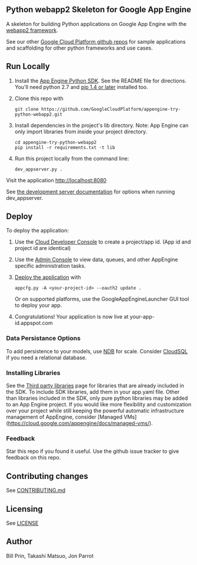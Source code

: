 ## Python webapp2 Skeleton for Google App Engine

A skeleton for building Python applications on Google App Engine with the
[webapp2 framework](https://code.google.com/p/webapp-improved/).

See our other [Google Cloud Platform github
repos](https://github.com/GoogleCloudPlatform) for sample applications and
scaffolding for other python frameworks and use cases.

## Run Locally
1. Install the [App Engine Python SDK](https://cloud.google.com/appengine/downloads).
See the README file for directions. You'll need python 2.7 and [pip 1.4 or later](http://www.pip-installer.org/en/latest/installing.html) installed too.
1. Clone this repo with

   ```
   git clone https://github.com/GoogleCloudPlatform/appengine-try-python-webapp2.git
   ```
1. Install dependencies in the project's lib directory.
   Note: App Engine can only import libraries from inside your project directory.

   ```
   cd appengine-try-python-webapp2
   pip install -r requirements.txt -t lib
   ```
1. Run this project locally from the command line:

   ```
   dev_appserver.py .
   ```

Visit the application [http://localhost:8080](http://localhost:8080)

See [the development server documentation](https://cloud.google.com/appengine/docs/python/tools/devserver)
for options when running dev_appserver.

## Deploy
To deploy the application:

1. Use the [Cloud Developer Console](https://console.developer.google.com)  to create a project/app id. (App id and project id are identical)
1. Use the [Admin Console](https://appengine.google.com) to view data, queues, and other AppEngine specific administration tasks.
1. [Deploy the
   application](https://cloud.google.com/appengine/docs/python/tools/uploadinganapp) with

   ```
   appcfg.py -A <your-project-id> --oauth2 update .
   ```

   Or on supported platforms, use the GoogleAppEngineLauncher GUI tool to deploy your app.
1. Congratulations!  Your application is now live at your-app-id.appspot.com

### Data Persistance Options
To add persistence to your models, use
[NDB](https://cloud.google.com/appengine/docs/python/ndb/) for
scale.  Consider
[CloudSQL](https://cloud.google.com/appengine/docs/python/cloud-sql/)
if you need a relational database.

### Installing Libraries
See the [Third party
libraries](https://cloud.google.com/appengine/docs/python/tools/libraries27)
page for libraries that are already included in the SDK.  To include SDK
libraries, add them in your app.yaml file. Other than libraries included in
the SDK, only pure python libraries may be added to an App Engine project. If you
would like more flexibility and customization over your project while still keeping
the powerful automatic infrastructure management of AppEngine, consider [Managed VMs]
 (https://cloud.google.com/appengine/docs/managed-vms/).

### Feedback
Star this repo if you found it useful. Use the github issue tracker to give
feedback on this repo.

## Contributing changes
See [CONTRIBUTING.md](CONTRIBUTING.md)

## Licensing
See [LICENSE](LICENSE)

## Author
Bill Prin, Takashi Matsuo, Jon Parrot

